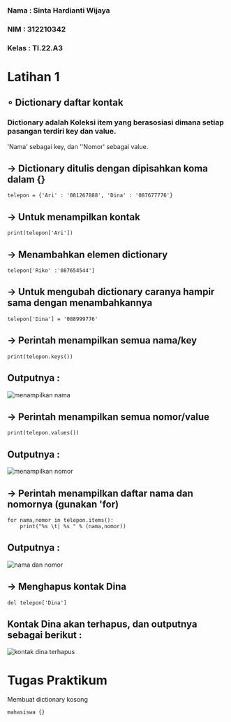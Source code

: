 ### Nama : Sinta Hardianti Wijaya

### NIM : 312210342

### Kelas : TI.22.A3

# Latihan 1 

## ∘ Dictionary daftar kontak

### Dictionary adalah Koleksi item yang berasosiasi dimana setiap pasangan terdiri key dan value.

'Nama' sebagai key, dan ''Nomor' sebagai value.

## -> Dictionary ditulis dengan dipisahkan koma dalam {}

```
telepon = {'Ari' : '081267888', 'Dina' : '087677776'}
```

## -> Untuk menampilkan kontak

```
print(telepon['Ari'])
```

## -> Menambahkan elemen dictionary

```
telepon['Riko' :'087654544']
```

## -> Untuk mengubah dictionary caranya hampir sama dengan menambahkannya

```
telepon['Dina'] = '088999776'
```

## -> Perintah menampilkan semua nama/key

```
print(telepon.keys())
```

## Outputnya :

![menampilkan nama](https://user-images.githubusercontent.com/115516473/204115549-95705a43-1b0a-461b-9482-95e4e199ff17.png)


## -> Perintah menampilkan semua nomor/value

```
print(telepon.values())
```

## Outputnya :

![menampilkan nomor](https://user-images.githubusercontent.com/115516473/204115561-0b04875e-ad19-4082-9e13-decf4a2e218d.png)


## -> Perintah menampilkan daftar nama dan nomornya (gunakan 'for)

```
for nama,nomor in telepon.items():
    print("%s \t| %s " % (nama,nomor))
```

## Outputnya :

![nama dan nomor](https://user-images.githubusercontent.com/115516473/204115577-1f08e182-2895-44fd-9d4a-2930bcf2f422.png)


## -> Menghapus kontak Dina

```
del telepon['Dina']
```

## Kontak Dina akan terhapus, dan outputnya sebagai berikut :

![kontak dina terhapus](https://user-images.githubusercontent.com/115516473/204115599-3323328e-a700-4c4d-8c19-a6839352a390.png)

# Tugas Praktikum

Membuat dictionary kosong

```
mahasiswa {}
```

